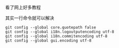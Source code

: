 看了网上好多教程

其实一行命令就可以解决

```
git config --global core.quotepath false
git config --global i18n.logoutputencoding utf-8
git config --global i18n.commitencoding utf-8
git config --global gui.encoding utf-8
```



